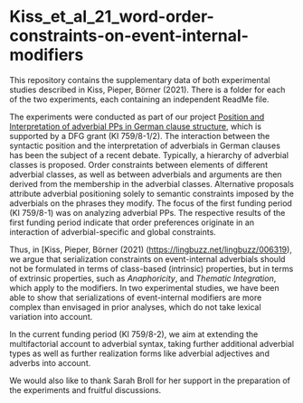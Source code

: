 # Kiss_et_al_21_word-order-constraints-on-event-internal-modifiers

This repository contains the supplementary data of both experimental studies described in Kiss, Pieper, Börner (2021).
There is a folder for each of the two experiments, each containing an independent ReadMe file. 

The experiments were conducted as part of our project [Position and Interpretation of adverbial PPs in German clause structure](https://ldsl.rub.de/research/projects/position-and-interpretation-of-adverbial-pps-in-german-clause-structure),
which is supported by a DFG grant (KI 759/8-1/2). The interaction between the syntactic position and the interpretation of adverbials in German clauses has been the subject of a recent debate. Typically, a hierarchy of adverbial classes is proposed. Order constraints between elements of different adverbial classes, as well as between adverbials and arguments are then derived from the membership in the adverbial classes. Alternative proposals attribute adverbial positioning solely to semantic constraints imposed by the adverbials on the phrases they modify.  The focus of the first funding period (KI 759/8-1) was on analyzing adverbial PPs. The respective results of the first funding period indicate that order preferences originate in an interaction of adverbial-specific and global constraints.

Thus, in [Kiss, Pieper, Börner (2021) (https://lingbuzz.net/lingbuzz/006319), we argue that serialization constraints on event-internal adverbials should not be formulated in terms of class-based (intrinsic) properties, 
but in terms of extrinsic properties, such as *Anaphoricity*, and *Thematic Integration*, which apply to the modifiers. 
In two experimental studies, we have been able to show that serializations of event-internal modifiers are more complex than envisaged in prior analyses,
which do not take lexical variation into account.  

In the current funding period (KI 759/8-2), we aim at extending the multifactorial account to adverbial syntax, taking further additional adverbial types as well as further realization forms like adverbial adjectives and adverbs into account.

We would also like to thank Sarah Broll for her support in the preparation of the experiments and fruitful discussions.
